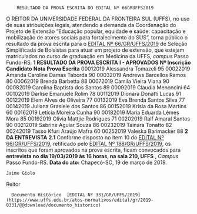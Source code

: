         RESULTADO DA PROVA ESCRITA DO EDITAL Nº 66GRUFFS2019  

 O REITOR DA UNIVERSIDADE FEDERAL DA FRONTEIRA SUL (UFFS), no uso de suas atribuições legais, atendendo a demanda da Coordenação do Projeto de Extensão “Educação popular, equidade e saúde: capacitação e mobilização de atores sociais para fortalecimento do SUS”, torna público o resultado da prova escrita para o [EDITAL Nº 66/GR/UFFS/2019](https://www.uffs.edu.br/atos-normativos/edital/gr/2019-0066) de Seleção Simplificada de Bolsistas para atuar em projeto de extensão, que estejam matriculados no curso de graduação em Medicina da UFFS, *campus*  Passo Fundo-RS.  **1 RESULTADO DA PROVA ESCRITA** **I - APROVADOS**     **Nº Inscrição**   **Candidato**   **Nota Prova Escrita**     00012019   Alessandra Tomazeli   95     00022019   Amanda Caroline Damas Taborda   90     00032019   Andrews Barcellos Ramos   80     00062019   Brenda Barbetta   88     00072019   Camila Vieira Viana   90     00082019   Carolina Baptista dos Santos   89     00092019   Claudia Menoncini   64     00102019   Darlise Emanuele Rolim   78     00112019   Dionara Donatti Lucas   91     00122019   Elem Alves de Oliveira   77     00132019   Eva Brenda Santos Silva   77     00142019   Juliana Grasiele dos Santos   86     00152019   Krisla da Rosa Martins   60     00162019   Letícia Moreira Cunha   90     00182019   Maria Eduarda Lêmes Mora   85     00192019   Olívia Mattjie Rodrigues   71     00202019   Ralf Amaral Santos   90     00212019   Sabrine Aguiar Souza   86     00232019   Tainara Tonatto   82     00242019   Tasso Kfuri Araújo Mafra   60     00252019   Valeska Barimacker   88      **2 DA ENTREVISTA** **2.1**  Conforme disposto no item 10 do [EDITAL Nº 66/GR/UFFS/2019](https://www.uffs.edu.br/atos-normativos/edital/gr/2019-0066), retificado pelo [EDITAL Nº 188/GR/UFFS/2019](https://www.uffs.edu.br/atos-normativos/edital/gr/2019-0188), os inscritos que foram aprovados na prova escrita, ficam convocados para **entrevista no dia 19/03/2019 às 16 horas, na sala 210, UFFS** , *Campus*  Passo Fundo-RS.      **Data do ato:** Chapecó-SC, 19 de março de 2019.   
 

    Jaime Giolo   
 Reitor 

      Documento Histórico  [EDITAL Nº 331/GR/UFFS/2019](https://www.uffs.edu.br/atos-normativos/edital/gr/2019-0331/@@download/documento_historico)     
      